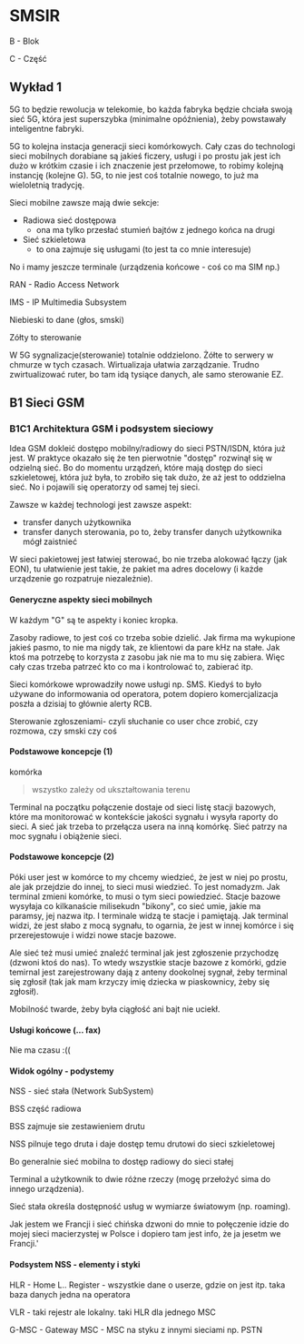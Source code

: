 # SMSIR

B - Blok

C - Część

## Wykład 1

5G to będzie rewolucja w telekomie, bo każda fabryka będzie chciała swoją sieć 5G, która jest superszybka (minimalne opóźnienia), żeby powstawały inteligentne fabryki.

5G to kolejna instacja generacji sieci komórkowych.
Cały czas do technologi sieci mobilnych dorabiane są jakieś ficzery, usługi i po prostu jak jest ich dużo w krótkim czasie i ich znaczenie jest przełomowe, to robimy kolejną instancję (kolejne G). 5G, to nie jest coś totalnie nowego, to już ma wieloletnią tradycję.

Sieci mobilne zawsze mają dwie sekcje:

- Radiowa sieć dostępowa
  - ona ma tylko przesłać stumień bajtów z jednego końca na drugi
- Sieć szkieletowa
  - to ona zajmuje się usługami (to jest ta co mnie interesuje)

No i mamy jeszcze terminale (urządzenia końcowe - coś co ma SIM np.)

RAN - Radio Access Network

IMS - IP Multimedia Subsystem



Niebieski to dane (głos, smski)

Zółty to sterowanie



W 5G sygnalizacje(sterowanie) totalnie oddzielono. Żółte to serwery w chmurze w tych czasach. Wirtualizaja ułatwia zarządzanie. Trudno zwirtualizować ruter, bo tam idą tysiące danych, ale samo sterowanie EZ.

## B1 Sieci GSM

### B1C1 Architektura GSM i podsystem sieciowy

Idea GSM dokleić dostępo mobilny/radiowy do sieci PSTN/ISDN, która już jest. W praktyce okazało się że ten pierwotnie "dostęp" rozwinął się w odzielną sieć. Bo do momentu urządzeń, które mają dostęp do sieci szkieletowej, która już była, to zrobiło się tak dużo, że aż jest to oddzielna sieć. No i pojawili się operatorzy  od samej tej sieci.

Zawsze w każdej technologi jest zawsze aspekt:

- transfer danych użytkownika
- transfer danych sterowania, po to, żeby transfer danych użytkownika mógł zaistnieć

W sieci pakietowej jest łatwiej sterować, bo nie trzeba alokować łączy (jak EON), tu ułatwienie jest takie, że pakiet ma adres docelowy (i każde urządzenie go rozpatruje niezależnie).



#### Generyczne aspekty sieci mobilnych

W każdym "G" są te aspekty i koniec kropka.

Zasoby radiowe, to jest coś co trzeba sobie dzielić. Jak firma ma wykupione jakieś pasmo, to nie ma nigdy tak, ze klientowi da pare kHz na stałe. Jak ktoś ma potrzebę to korzysta z zasobu jak nie ma to mu się zabiera. Więc cały czas trzeba patrzeć kto co ma i kontrolować to, zabierać itp.

Sieci komórkowe wprowadziły nowe usługi np. SMS. Kiedyś to było używane do informowania od operatora, potem dopiero komercjalizacja poszła a dzisiaj to głównie alerty RCB.

Sterowanie zgłoszeniami- czyli słuchanie co user chce zrobić, czy rozmowa, czy smski czy coś

#### Podstawowe koncepcje (1)

komórka 

> wszystko zależy od ukształtowania terenu

Terminal na początku połączenie dostaje od sieci listę stacji bazowych, które ma monitorować w kontekście jakości sygnału i wysyła raporty do sieci. A sieć jak trzeba to przełącza usera na inną komórkę. Sieć patrzy na moc sygnału i obiążenie sieci.

#### Podstawowe koncepcje (2)

Póki user jest w komórce to my chcemy wiedzieć, że jest w niej po prostu, ale jak przejdzie do innej, to sieci musi wiedzieć. To jest nomadyzm. Jak terminal zmieni komórke, to musi o tym sieci powiedzieć. Stacje bazowe wysyłaja co kilkanaście milisekudn "bikony", co sieć umie, jakie ma paramsy, jej nazwa itp. I terminale widzą te stacje i pamiętają. Jak terminal widzi, że jest słabo z mocą sygnału, to ogarnia, że jest w innej komórce i się przerejestowuje i widzi nowe stacje bazowe.

Ale sieć też musi umieć znaleźć terminal jak jest zgłoszenie przychodzę (dzwoni ktoś do nas). To wtedy wszystkie stacje bazowe z komórki, gdzie temirnal jest zarejestrowany dają z anteny dookolnej sygnał, żeby terminal się zgłosił (tak jak mam krzyczy imię dziecka w piaskownicy, żeby się zgłosił). 

Mobilność twarde, żeby była ciągłość ani bajt nie uciekł.

#### Usługi końcowe (... fax)

Nie ma czasu :((

#### Widok ogólny - podystemy

NSS - sieć stała (Network SubSystem)

BSS część radiowa

BSS zajmuje sie zestawieniem drutu

NSS pilnuje tego druta i daje dostęp temu drutowi do sieci szkieletowej

Bo generalnie sieć mobilna to dostęp radiowy do sieci stałej

Terminal a użytkownik to dwie różne rzeczy (mogę przełożyć sima do innego urządzenia).

Sieć stała określa dostępność usług w wymiarze światowym (np. roaming). 

Jak jestem we Francji i  sieć chińska dzwoni do mnie to połęczenie idzie do mojej sieci macierzystej w Polsce i dopiero tam jest info, że ja jesetm we Francji.'

#### Podsystem NSS - elementy i styki

HLR - Home L.. Register  - wszystkie dane o userze, gdzie on jest itp. taka baza danych jedna na operatora

VLR - taki rejestr ale lokalny. taki HLR dla jednego MSC

G-MSC - Gateway MSC - MSC na styku z innymi sieciami np. PSTN
